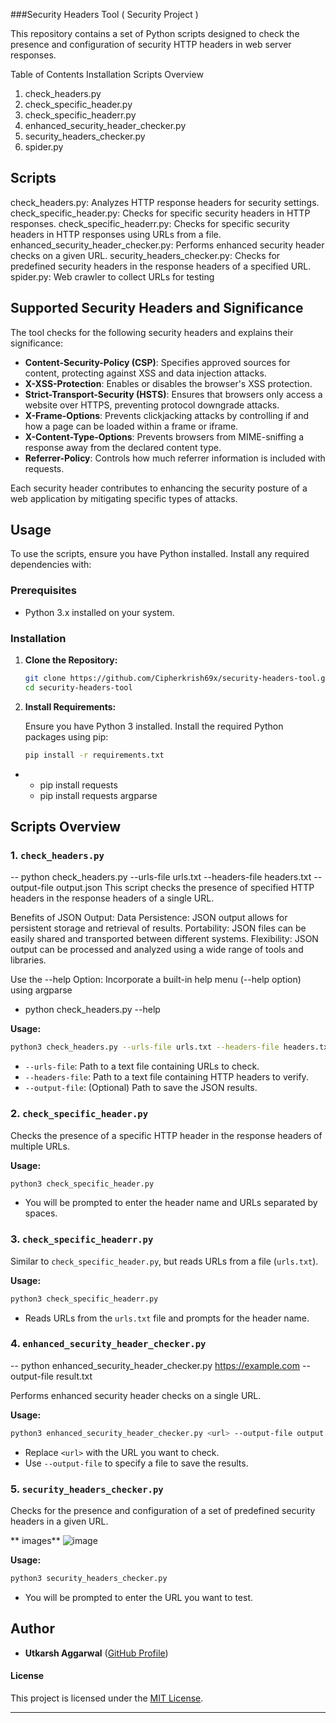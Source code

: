 ###Security Headers Tool  ( Security Project )

This repository contains a set of Python scripts designed to check the presence and configuration of security HTTP headers in web server responses.

Table of Contents
Installation
Scripts Overview
1. check_headers.py
2. check_specific_header.py
3. check_specific_headerr.py
4. enhanced_security_header_checker.py
5. security_headers_checker.py
6. spider.py

## Scripts

check_headers.py: Analyzes HTTP response headers for security settings.
check_specific_header.py: Checks for specific security headers in HTTP responses.
check_specific_headerr.py: Checks for specific security headers in HTTP responses using URLs from a file.
enhanced_security_header_checker.py: Performs enhanced security header checks on a given URL.
security_headers_checker.py: Checks for predefined security headers in the response headers of a specified URL.
spider.py: Web crawler to collect URLs for testing

## Supported Security Headers and Significance

The tool checks for the following security headers and explains their significance:

- **Content-Security-Policy (CSP)**: Specifies approved sources for content, protecting against XSS and data injection attacks.
- **X-XSS-Protection**: Enables or disables the browser's XSS protection.
- **Strict-Transport-Security (HSTS)**: Ensures that browsers only access a website over HTTPS, preventing protocol downgrade attacks.
- **X-Frame-Options**: Prevents clickjacking attacks by controlling if and how a page can be loaded within a frame or iframe.
- **X-Content-Type-Options**: Prevents browsers from MIME-sniffing a response away from the declared content type.
- **Referrer-Policy**: Controls how much referrer information is included with requests.

Each security header contributes to enhancing the security posture of a web application by mitigating specific types of attacks.

## Usage

To use the scripts, ensure you have Python installed. Install any required dependencies with:

### Prerequisites

- Python 3.x installed on your system.

### Installation

1. **Clone the Repository:**

   ```bash
   git clone https://github.com/Cipherkrish69x/security-headers-tool.git
   cd security-headers-tool
   ```

2. **Install Requirements:**

   Ensure you have Python 3 installed. Install the required Python packages using pip:

   ```bash
   pip install -r requirements.txt
   ```
- -	pip install requests
  -	pip install requests argparse 
## Scripts Overview

### 1. `check_headers.py`

-- python check_headers.py --urls-file urls.txt --headers-file headers.txt --output-file output.json
This script checks the presence of specified HTTP headers in the response headers of a single URL.

Benefits of JSON Output:
Data Persistence: JSON output allows for persistent storage and retrieval of results.
Portability: JSON files can be easily shared and transported between different systems.
Flexibility: JSON output can be processed and analyzed using a wide range of tools and libraries.

Use the --help Option:
Incorporate a built-in help menu (--help option) using argparse

-	python check_headers.py --help


**Usage:**

```bash
python3 check_headers.py --urls-file urls.txt --headers-file headers.txt --output-file results.json
```

- `--urls-file`: Path to a text file containing URLs to check.
- `--headers-file`: Path to a text file containing HTTP headers to verify.
- `--output-file`: (Optional) Path to save the JSON results.

### 2. `check_specific_header.py`

Checks the presence of a specific HTTP header in the response headers of multiple URLs.

**Usage:**

```bash
python3 check_specific_header.py
```

- You will be prompted to enter the header name and URLs separated by spaces.

### 3. `check_specific_headerr.py`

Similar to `check_specific_header.py`, but reads URLs from a file (`urls.txt`).

**Usage:**

```bash
python3 check_specific_headerr.py
```

- Reads URLs from the `urls.txt` file and prompts for the header name.

### 4. `enhanced_security_header_checker.py`

-- python enhanced_security_header_checker.py https://example.com --output-file result.txt

Performs enhanced security header checks on a single URL.

**Usage:**

```bash
python3 enhanced_security_header_checker.py <url> --output-file output.txt
```

- Replace `<url>` with the URL you want to check.
- Use `--output-file` to specify a file to save the results.

### 5. `security_headers_checker.py`

Checks for the presence and configuration of a set of predefined security headers in a given URL.

** images**  ![image](https://github.com/user-attachments/assets/01b958d5-1feb-45c4-8278-b462c1948635)



**Usage:**

```bash
python3 security_headers_checker.py
```

- You will be prompted to enter the URL you want to test.

## Author

- **Utkarsh Aggarwal** ([GitHub Profile](https://github.com/utkarshcse2026))


#### License

This project is licensed under the [MIT License](LICENSE). 

---


